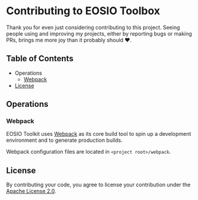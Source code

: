 # Contributing to EOSIO Toolbox
Thank you for even just considering contributing to this project. Seeing people using and improving my projects, either by reporting bugs or making PRs, brings me more joy than it probably should ❤️.

## Table of Contents
- Operations
  - [Webpack](#webpack)
- [License](#license)

## Operations
### Webpack
EOSIO Toolkit uses [Webpack](https://webpack.js.org/) as its core build tool to spin up a development environment and to generate production builds.

Webpack configuration files are located in `<project root>/webpack`.

## License
By contributing your code, you agree to license your contribution under the [Apache License 2.0](./LICENSE).
